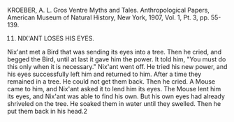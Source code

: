 KROEBER, A. L. Gros Ventre Myths and Tales. Anthropological Papers,
American Museum of Natural History, New York,  1907, Vol. 1, Pt. 3, pp. 55-139.  

11. NIX'ANT LOSES HIS EYES. 

Nix'ant met a Bird that was sending its eyes into a tree. Then he cried, and begged the Bird, until at last it gave him the power. It told him, "You must do this only when it is necessary." Nix'ant went off. He tried his new power, and his eyes successfully left him and returned to him. After a time they remained in a tree. He could not get them back. Then he cried. A Mouse came to him, and Nix'ant asked it to lend him its eyes. The Mouse lent him its eyes, and Nix'ant was able to find his own. But his own eyes had already shriveled on the tree. He soaked them in water until they swelled. Then he put them back in his head.2
